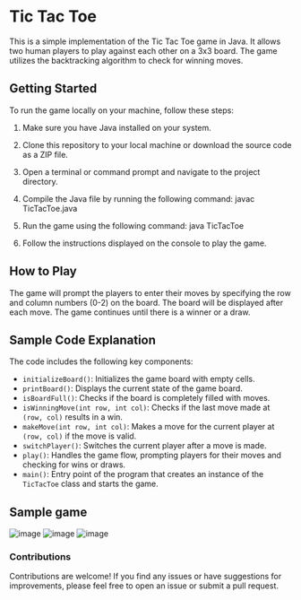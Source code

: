 # Tic Tac Toe

This is a simple implementation of the Tic Tac Toe game in Java. It allows two human players to play against each other on a 3x3 board. The game utilizes the backtracking algorithm to check for winning moves.

## Getting Started

To run the game locally on your machine, follow these steps:

1. Make sure you have Java installed on your system.
2. Clone this repository to your local machine or download the source code as a ZIP file.
3. Open a terminal or command prompt and navigate to the project directory.
4. Compile the Java file by running the following command: javac TicTacToe.java
5. Run the game using the following command: java TicTacToe
 
6. Follow the instructions displayed on the console to play the game.

## How to Play

The game will prompt the players to enter their moves by specifying the row and column numbers (0-2) on the board. The board will be displayed after each move. The game continues until there is a winner or a draw.

## Sample Code Explanation

The code includes the following key components:

- `initializeBoard()`: Initializes the game board with empty cells.
- `printBoard()`: Displays the current state of the game board.
- `isBoardFull()`: Checks if the board is completely filled with moves.
- `isWinningMove(int row, int col)`: Checks if the last move made at `(row, col)` results in a win.
- `makeMove(int row, int col)`: Makes a move for the current player at `(row, col)` if the move is valid.
- `switchPlayer()`: Switches the current player after a move is made.
- `play()`: Handles the game flow, prompting players for their moves and checking for wins or draws.
- `main()`: Entry point of the program that creates an instance of the `TicTacToe` class and starts the game.

## Sample game


![image](https://github.com/Saan-king/Tic-Tac-Toe/assets/58635762/3c28367b-c353-4e53-ae34-ac41ec8e5a0f)
![image](https://github.com/Saan-king/Tic-Tac-Toe/assets/58635762/1649df70-a4e9-4fdf-bd74-1a94a8819ac4)
![image](https://github.com/Saan-king/Tic-Tac-Toe/assets/58635762/589a4b2f-3ea2-4890-af9e-1ab8df29333b)

### Contributions

Contributions are welcome! If you find any issues or have suggestions for improvements, please feel free to open an issue or submit a pull request.
